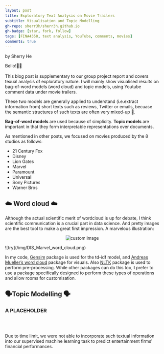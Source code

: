 ```yaml
---
layout: post
title: Exploratory Text Analysis on Movie Trailers
subtitle: Visualisation and Topic Modelling
gh-repo: sherr3h/sherr3h.github.io
gh-badge: [star, fork, follow]
tags: [FINA4350, text analysis, YouTube, comments, movies]
comments: true
---
```

by Sherry He

Bello!👋🏽<br /><br />
This blog post is supplementary to our group project report and covers texual analysis of exploratory nature. I will mainly show visualised results on bag-of-word models (word cloud) and topic models, using Youtube comment data under movie trailers. 

These two models are generally applied to understand (i.e.extract information from) short texts such as reviews, Twitter or emails, becuase the semantic structures of such texts are often very mixed-up 🤯.

**Bag-of-word models** are used because of simplicity. **Topic models** are important in that they form interpretable representations over documents.

As mentioned in other posts, we focused on movies produced by the 8 studios as follows:
* 21 Century Fox
* Disney
* Lion Gates
* Marvel
* Paramount 
* Universal
* Sony Pictures
* Warner Bros

## ☁️ Word cloud ☁️ ## 
Although the actual scientific merit of wordcloud is up for debate, I think scientific communication is a crucial part in data science. And pretty images are the best tool to make a great first impression. A marvelous illustration:

<p align="center">
<img src="https://github.com/sherr3h/sherr3h.github.io/blob/master/img/DIS_Marvel_word_cloud.png?raw=true" alt="custom image"/>
</p>
![try](/img/DIS_Marvel_word_cloud.png)

In my code, [Gensim][gensim] package is used for the td-idf model, and [Andreas Mueller’s word cloud][wordcloud] package for visuals. Also [NLTK][nltk] package is used to perform pre-processing. While other packages can do this too, I prefer to use a package specifically designed to perform these types of operations and allow rooms for customisation. 

## 🗣️Topic Modelling 🗣️ ## 

### A PLACEHOLDER ### 
<br /><br />


Due to time limit, we were not able to incorporate such textual information into our supervised machine learning task to predict entertainment firms' financial performances.

[wordcloud]: http://amueller.github.io/word_cloud/
[gensim]: https://github.com/RaRe-Technologies/gensim
[nltk]: https://github.com/nltk/nltk
